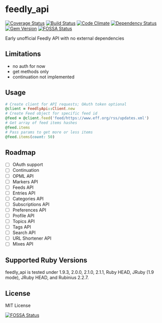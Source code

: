 feedly_api
==========
[![Coverage Status](https://img.shields.io/coveralls/Myuzu/feedly_api.svg)](https://coveralls.io/r/Myuzu/feedly_api?branch=master) [![Build Status](https://api.travis-ci.org/Myuzu/feedly_api.svg)](https://travis-ci.org/Myuzu/feedly_api) [![Code Climate](https://codeclimate.com/github/Myuzu/feedly_api/badges/gpa.svg)](https://codeclimate.com/github/Myuzu/feedly_api) [![Dependency Status](https://gemnasium.com/Myuzu/feedly_api.png)](https://gemnasium.com/Myuzu/feedly_api) [![Gem Version](https://badge.fury.io/rb/feedly_api.svg)](http://badge.fury.io/rb/feedly_api)
[![FOSSA Status](https://app.fossa.io/api/projects/git%2Bgithub.com%2FMyuzu%2Ffeedly_api.svg?type=shield)](https://app.fossa.io/projects/git%2Bgithub.com%2FMyuzu%2Ffeedly_api?ref=badge_shield)

Early unofficial Feedly API with no external dependencies

## Limitations
* no auth for now
* get methods only
* continuation not implemented

## Usage

```ruby
# Create client for API requests; OAuth token optional
@client = FeedlyApi::Client.new
# Create Feed object for specific feed id
@feed = @client.feed('feed/https://www.eff.org/rss/updates.xml')
# Get array of feed items hashes
@feed.items
# Pass params to get more or less items
@feed.items(count: 50)
```

## Roadmap
- [ ] OAuth support
- [ ] Continuation
- [ ] OPML API
- [ ] Markers API
- [ ] Feeds API
- [ ] Entries API
- [ ] Categories API
- [ ] Subscriptions API
- [ ] Preferences API
- [ ] Profile API
- [ ] Topics API
- [ ] Tags API
- [ ] Search API
- [ ] URL Shortener API
- [ ] Mixes API

## Supported Ruby Versions

feedly_api is tested under 1.9.3, 2.0.0, 2.1.0, 2.1.1, Ruby HEAD, JRuby (1.9 mode), JRuby HEAD, and Rubinius 2.2.7.

## License

MIT License


[![FOSSA Status](https://app.fossa.io/api/projects/git%2Bgithub.com%2FMyuzu%2Ffeedly_api.svg?type=large)](https://app.fossa.io/projects/git%2Bgithub.com%2FMyuzu%2Ffeedly_api?ref=badge_large)